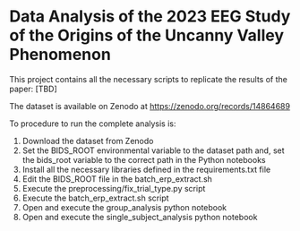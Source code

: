 # Data Analysis of the 2023 EEG Study of the Origins of the Uncanny Valley Phenomenon

This project contains all the necessary scripts to replicate the results of the paper: [TBD]

The dataset is available on Zenodo at https://zenodo.org/records/14864689

To procedure to run the complete analysis is:
1. Download the dataset from Zenodo
2. Set the BIDS_ROOT environmental variable to the dataset path and, set the bids_root variable to the correct path in the Python notebooks
3. Install all the necessary libraries defined in the requirements.txt file
4. Edit the BIDS_ROOT file in the batch_erp_extract.sh
5. Execute the preprocessing/fix_trial_type.py script
6. Execute the batch_erp_extract.sh script
7. Open and execute the group_analysis python notebook
8. Open and execute the single_subject_analysis python notebook
